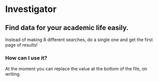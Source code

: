 # Investigator
## Find data for your academic life easily.


Instead of making 8 different searches, do a single one and get the first page of results!




### How can I use it?
At the moment you can replace the value at the bottom of the file, on writing.
